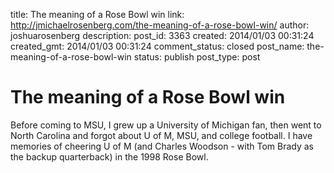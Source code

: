 title: The meaning of a Rose Bowl win
link: http://jmichaelrosenberg.com/the-meaning-of-a-rose-bowl-win/
author: joshuarosenberg
description: 
post_id: 3363
created: 2014/01/03 00:31:24
created_gmt: 2014/01/03 00:31:24
comment_status: closed
post_name: the-meaning-of-a-rose-bowl-win
status: publish
post_type: post

# The meaning of a Rose Bowl win

Before coming to MSU, I grew up a University of Michigan fan, then went to North Carolina and forgot about U of M, MSU, and college football. I have memories of cheering U of M (and Charles Woodson - with Tom Brady as the backup quarterback) in the 1998 Rose Bowl.